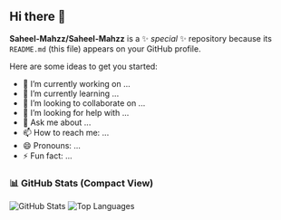 ## Hi there 👋


**Saheel-Mahzz/Saheel-Mahzz** is a ✨ _special_ ✨ repository because its `README.md` (this file) appears on your GitHub profile.

Here are some ideas to get you started:

- 🔭 I’m currently working on ...
- 🌱 I’m currently learning ...
- 👯 I’m looking to collaborate on ...
- 🤔 I’m looking for help with ...
- 💬 Ask me about ...
- 📫 How to reach me: ...
- 😄 Pronouns: ...      
- ⚡ Fun fact: ...

### 📊 GitHub Stats (Compact View)

<p align="left">
  <img src="https://github-readme-stats.vercel.app/api?username=Saheel-Mahzz&show_icons=true&theme=default&hide_title=true&count_private=true&hide=contribs" alt="GitHub Stats" />
  <img src="https://github-readme-stats.vercel.app/api/top-langs/?username=Saheel-Mahzz&layout=compact&theme=default" alt="Top Languages" />
</p>
 
